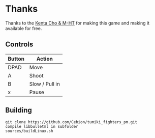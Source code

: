 # Thanks
Thanks to the [Kenta Cho & M-HT](http://www.asahi-net.or.jp/~cs8k-cyu/windows/tf_e.html) for making this game and making it available for free.

## Controls

| Button | Action |
|--|--| 
|DPAD| Move | 
|A| Shoot |
|B| Slow / Pull in|
|x| Pause|
 
## Building

```
git clone https://github.com/Cebion/tumiki_fighters_pm.git
compile libbulletml in subfolder
sources/buildLinux.sh
```
